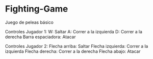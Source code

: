 # Fighting-Game
Juego de peleas básico

Controles Jugador 1:
W: Saltar
A: Correr a la izquierda
D: Correr a la derecha
Barra espaciadora: Atacar

Controles Jugador 2:
Flecha arriba: Saltar
Flecha izquierda: Correr a la izquierda
Flecha derecha: Correr a la derecha
Flecha abajo: Atacar